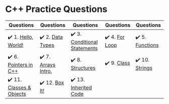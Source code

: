 # C++ Practice Questions

| Questions | Questions | Questions | Questions | Questions |
| ----- | ----- | ----- | ----- | ----- |
| :heavy_check_mark: 1. [Hello, World!](hello-world.cpp) | :heavy_check_mark: 2. [Data Types](basic-data-types.cpp) | :heavy_check_mark: 3. [Conditional Statements](conditional-statements.cpp) | :heavy_check_mark: 4. [For Loop](for-loop.cpp) | :heavy_check_mark: 5. [Functions](functions.cpp) |
| :heavy_check_mark: 6. [Pointers in C++](pointers.cpp) | :heavy_check_mark: 7. [Arrays Intro.](arrays-intro.cpp) | :heavy_check_mark: 8. [Structures](structs.cpp) | :heavy_check_mark: 9. [Class](class.cpp) | :heavy_check_mark: 10. [Strings](strings.cpp) |
| :heavy_check_mark: 11. [Classes & Objects](classes-and-objects.cpp) | :heavy_check_mark: 12. [Box It!](box-it.cpp) | :heavy_check_mark: 13. [Inherited Code](inherited-code.cpp) |
